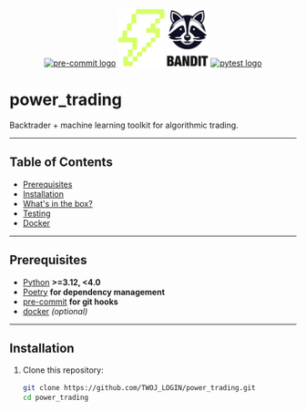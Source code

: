 <p align="center">
  <a href="https://pre-commit.com/" target="_blank"><img src="https://pre-commit.com/logo.svg" height="100" alt="pre-commit logo" /></a>
  <a href="https://github.com/astral-sh/ruff" target="_blank"><img src="https://raw.githubusercontent.com/astral-sh/ruff/8c20f14e62ddaf7b6d62674f300f5d19cbdc5acb/docs/assets/bolt.svg" height="100" alt="ruff logo" style="background-color: #ef5552" /></a>
  <a href="https://bandit.readthedocs.io/" target="_blank"><img src="https://raw.githubusercontent.com/pycqa/bandit/main/logo/logo.svg" height="100" alt="bandit logo" /></a>
  <a href="https://docs.pytest.org/" target="_blank"><img src="https://raw.githubusercontent.com/pytest-dev/pytest/main/doc/en/img/pytest_logo_curves.svg" height="100" alt="pytest logo" /></a>
</p>

# power_trading

Backtrader + machine learning toolkit for algorithmic trading.

---

## Table of Contents

- [Prerequisites](#prerequisites)  
- [Installation](#installation)  
- [What's in the box?](#whats-in-the-box)  
- [Testing](#testing)  
- [Docker](#docker)  

---

## Prerequisites

- [Python](https://www.python.org/downloads/) **>=3.12, <4.0**  
- [Poetry](https://python-poetry.org/docs/#installation) **for dependency management**  
- [pre-commit](https://pre-commit.com/#install) **for git hooks**  
- [docker](https://docs.docker.com/get-docker/) _(optional)_

---

## Installation

1. Clone this repository:

   ```bash
   git clone https://github.com/TWOJ_LOGIN/power_trading.git
   cd power_trading
